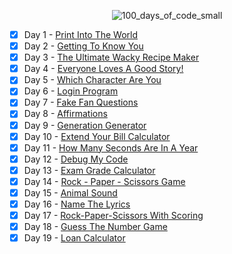 <div align="center"> 
  
  ![100_days_of_code_small](https://github.com/user-attachments/assets/f11fb7a0-0104-4b72-a35c-917dd4d169b7)
  
</div>

- [x] Day 1 - [Print Into The World](/Day%201%20-%20Print%20Into%20The%20World/project_1.py)
- [x] Day 2 - [Getting To Know You](/Day%202%20-%20Getting%20To%20Know%20You/project_2.py)
- [x] Day 3 - [The Ultimate Wacky Recipe Maker](/Day%203%20-%20The%20Ultimate%20Wacky%20Recipe%20Maker/project_3.py)
- [x] Day 4 - [Everyone Loves A Good Story!](/Day%204%20-%20Everyone%20Loves%20A%20Good%20Story!/project_4.py)
- [x] Day 5 - [Which Character Are You](/Day%205%20-%20Which%20Character%20Are%20You/project_5.py)
- [x] Day 6 - [Login Program](/Day%206%20-%20Login%20Program/project_6.py)
- [x] Day 7 - [Fake Fan Questions](/Day%207%20-%20Fake%20Fan%20Questions/project_7.py)
- [x] Day 8 - [Affirmations](/Day%208%20-%20Affirmations/project_8.py)
- [x] Day 9 - [Generation Generator](/Day%209%20-%20Generation%20Generator/project_9.py)
- [x] Day 10 - [Extend Your Bill Calculator](/Day%2010%20-%20Extend%20Your%20Bill%20Calculator/project_10.py)
- [x] Day 11 - [How Many Seconds Are In A Year](/Day%2011%20-%20How%20Many%20Seconds%20Are%20In%20A%20Year/project_11.py)
- [x] Day 12 - [Debug My Code](/Day%2012%20-%20Debug%20My%20Code/project_12.py)
- [x] Day 13 - [Exam Grade Calculator](/Day%2013%20-%20Exam%20Grade%20Calculator/project_13.py)
- [x] Day 14 - [Rock - Paper - Scissors Game](/Day%2014%20-%20Rock%20-%20Paper%20-%20Scissors%20Game/project_14.py)
- [x] Day 15 - [Animal Sound](/Day%2015%20-%20Animal%20Sound/project_15.py)
- [x] Day 16 - [Name The Lyrics](/Day%2016%20-%20Name%20The%20Lyrics/project_16.py)
- [x] Day 17 - [Rock-Paper-Scissors With Scoring](/Day%2017%20-%20Rock-Paper-Scissors%20With%20Scoring/project_17.py)
- [x] Day 18 - [Guess The Number Game](/Day%2018%20-%20Guess%20The%20Number%20Game/project_18.py)
- [x] Day 19 - [Loan Calculator](Day%2019%20-%20Loan%20Calculator/project_19.py)
